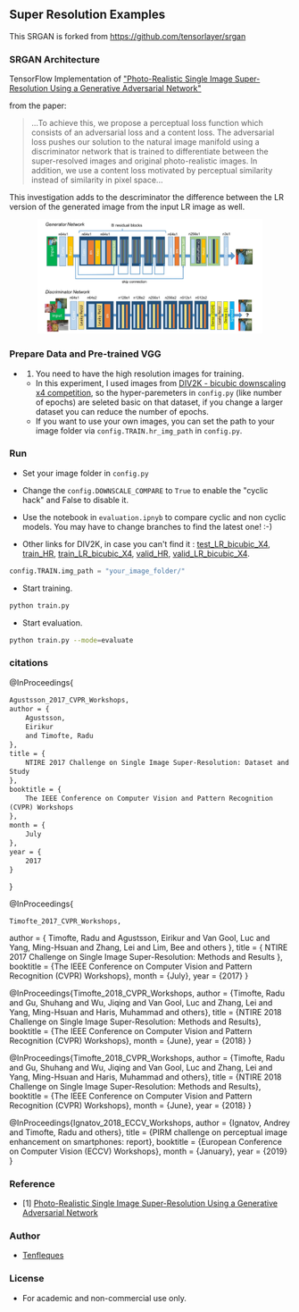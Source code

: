 ## Super Resolution Examples


This SRGAN is forked from https://github.com/tensorlayer/srgan

### SRGAN Architecture

TensorFlow Implementation of ["Photo-Realistic Single Image Super-Resolution Using a Generative Adversarial Network"](https://arxiv.org/abs/1609.04802) 

from the paper:

>    ...To achieve this, we propose a perceptual loss function which consists of an adversarial loss and a content loss. The adversarial loss pushes our solution to the natural image manifold using a discriminator network that is trained to differentiate between the super-resolved images and original photo-realistic images. In addition, we use a content loss motivated by perceptual similarity instead of similarity in pixel space...

This investigation adds to the descriminator the difference between the LR version of the generated image from the input LR image as well. 

<a href="http://tensorlayer.readthedocs.io">
<div align="center">
	<img src="img/model.jpeg" width="80%" height="10%"/>
</div>
</a>


### Prepare Data and Pre-trained VGG

- 1. You need to have the high resolution images for training.
  -  In this experiment, I used images from [DIV2K - bicubic downscaling x4 competition](https://data.vision.ee.ethz.ch/cvl/DIV2K/), so the hyper-paremeters in `config.py` (like number of epochs) are seleted basic on that dataset, if you change a larger dataset you can reduce the number of epochs. 
  -  If you want to use your own images, you can set the path to your image folder via `config.TRAIN.hr_img_path` in `config.py`.



### Run
- Set your image folder in `config.py`

- Change the `config.DOWNSCALE_COMPARE` to `True` to enable the "cyclic hack" and False to disable it. 

- Use the notebook in `evaluation.ipnyb` to compare cyclic and non cyclic models. You may have to change branches to find the latest one! :-)

- Other links for DIV2K, in case you can't find it : [test\_LR\_bicubic_X4](https://data.vision.ee.ethz.ch/cvl/DIV2K/validation_release/DIV2K_test_LR_bicubic_X4.zip), [train_HR](https://data.vision.ee.ethz.ch/cvl/DIV2K/DIV2K_train_HR.zip), [train\_LR\_bicubic_X4](https://data.vision.ee.ethz.ch/cvl/DIV2K/DIV2K_train_LR_bicubic_X4.zip), [valid_HR](https://data.vision.ee.ethz.ch/cvl/DIV2K/validation_release/DIV2K_valid_HR.zip), [valid\_LR\_bicubic_X4](https://data.vision.ee.ethz.ch/cvl/DIV2K/DIV2K_valid_LR_bicubic_X4.zip).

```python
config.TRAIN.img_path = "your_image_folder/"
```

- Start training.

```bash
python train.py
```

- Start evaluation. 

```bash
python train.py --mode=evaluate 
```

### citations 
@InProceedings{
	
	Agustsson_2017_CVPR_Workshops,
	author = {
		Agustsson, 
		Eirikur 
		and Timofte, Radu
	},
	title = {
		NTIRE 2017 Challenge on Single Image Super-Resolution: Dataset and Study
	},
	booktitle = {
		The IEEE Conference on Computer Vision and Pattern Recognition (CVPR) Workshops
	},
	month = {
		July
	},
	year = {
		2017
	}
} 

@InProceedings{
	
	Timofte_2017_CVPR_Workshops,
author = {
	Timofte, Radu and Agustsson, Eirikur and Van Gool, Luc and Yang, Ming-Hsuan and Zhang, Lei and Lim, Bee and others
	},
title = {
	NTIRE 2017 Challenge on Single Image Super-Resolution: Methods and Results
	},
booktitle = {The IEEE Conference on Computer Vision and Pattern Recognition (CVPR) Workshops},
month = {July},
year = {2017}
}

@InProceedings{Timofte_2018_CVPR_Workshops,
author = {Timofte, Radu and Gu, Shuhang and Wu, Jiqing and Van Gool, Luc and Zhang, Lei and
Yang, Ming-Hsuan and Haris, Muhammad and others},
title = {NTIRE 2018 Challenge on Single Image Super-Resolution: Methods and Results},
booktitle = {The IEEE Conference on Computer Vision and Pattern Recognition (CVPR) Workshops},
month = {June},
year = {2018}
}

@InProceedings{Timofte_2018_CVPR_Workshops,
author = {Timofte, Radu and Gu, Shuhang and Wu, Jiqing and Van Gool, Luc and Zhang, Lei and
Yang, Ming-Hsuan and Haris, Muhammad and others},
title = {NTIRE 2018 Challenge on Single Image Super-Resolution: Methods and Results},
booktitle = {The IEEE Conference on Computer Vision and Pattern Recognition (CVPR) Workshops},
month = {June},
year = {2018}
}

@InProceedings{Ignatov_2018_ECCV_Workshops,
author = {Ignatov, Andrey and Timofte, Radu and others},
title = {PIRM challenge on perceptual image enhancement on smartphones: report},
booktitle = {European Conference on Computer Vision (ECCV) Workshops},
month = {January},
year = {2019}
}


### Reference
* [1] [Photo-Realistic Single Image Super-Resolution Using a Generative Adversarial Network](https://arxiv.org/abs/1609.04802)

### Author
- [Tenfleques](https://github.com/tenfleques)

### License

- For academic and non-commercial use only.
